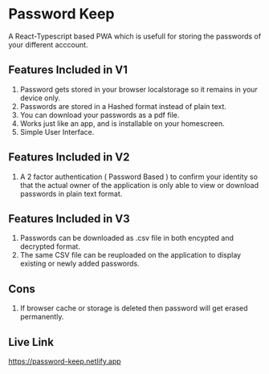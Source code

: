 # Password Keep
A React-Typescript based PWA which is usefull for storing the passwords of your different acccount.

## Features Included in V1
1. Password gets stored in your browser localstorage so it remains in your device only.
2. Passwords are stored in a Hashed format instead of plain text.
3. You can download your passwords as a pdf file.
4. Works just like an app, and is installable on your homescreen.
5. Simple User Interface.

## Features Included in V2
1. A 2 factor authentication ( Password Based ) to confirm your identity so that the actual owner of the application is only able to view or download passwords in plain text format.

## Features Included in V3
1. Passwords can be downloaded as .csv file in both encypted and decrypted format.
2. The same CSV file can be reuploaded on the application to display existing or newly added passwords.

## Cons
1. If browser cache or storage is deleted then password will get erased permanently.

## Live Link
https://password-keep.netlify.app
